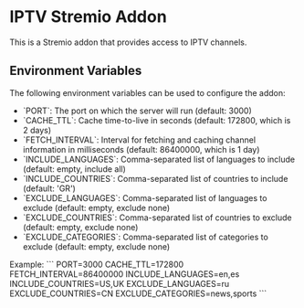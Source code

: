 # IPTV Stremio Addon

This is a Stremio addon that provides access to IPTV channels.

## Environment Variables

The following environment variables can be used to configure the addon:

- \`PORT\`: The port on which the server will run (default: 3000)
- \`CACHE_TTL\`: Cache time-to-live in seconds (default: 172800, which is 2 days)
- \`FETCH_INTERVAL\`: Interval for fetching and caching channel information in milliseconds (default: 86400000, which is 1 day)
- \`INCLUDE_LANGUAGES\`: Comma-separated list of languages to include (default: empty, include all)
- \`INCLUDE_COUNTRIES\`: Comma-separated list of countries to include (default: 'GR')
- \`EXCLUDE_LANGUAGES\`: Comma-separated list of languages to exclude (default: empty, exclude none)
- \`EXCLUDE_COUNTRIES\`: Comma-separated list of countries to exclude (default: empty, exclude none)
- \`EXCLUDE_CATEGORIES\`: Comma-separated list of categories to exclude (default: empty, exclude none)

Example:
\`\`\`
PORT=3000
CACHE_TTL=172800
FETCH_INTERVAL=86400000
INCLUDE_LANGUAGES=en,es
INCLUDE_COUNTRIES=US,UK
EXCLUDE_LANGUAGES=ru
EXCLUDE_COUNTRIES=CN
EXCLUDE_CATEGORIES=news,sports
\`\`\`
